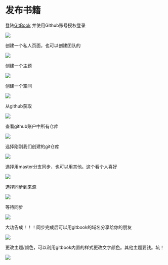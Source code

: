 # 发布书籍

登陆[GitBook](https://www.gitbook.com/) 并使用Github账号授权登录

![](assets/004.png)

创建一个私人页面，也可以创建团队的

![](assets/05.png)

创建一个主题

![](assets/06.png)

创建一个空间

![](assets/07.png)

从github获取

![](assets/08.png)

查看github账户中所有仓库

![](assets/09.png)

选择刚刚我们创建的git仓库

![](assets/010.png)

选择用master分支同步，也可以用其他。这个看个人喜好

![](assets/011.png)

选择同步到来源

![](assets/012.png)

等待同步

![](assets/013.png)

大功告成！！！同步完成后可以用gitbook的域名分享给你的朋友

![](assets/014.png)

更改主题/颜色，可以利用gitbook内置的样式更改文字颜色。其他主题要钱。坑！

![](assets/015.png)